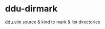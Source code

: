 # ddu-dirmark

[ddu.vim][ddu] source &amp; kind to mark &amp; list directories

[ddu]: https://github.com/Shougo/ddu.vim
